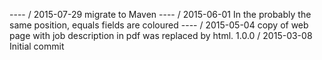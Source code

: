 ---- / 2015-07-29
migrate to Maven
---- / 2015-06-01
In the probably the same position, equals fields are coloured
---- / 2015-05-04
copy of web page with job description in pdf was replaced by html.
1.0.0 / 2015-03-08
Initial commit
